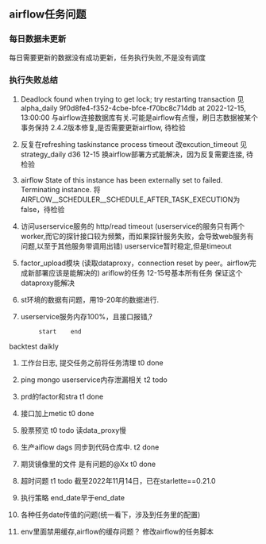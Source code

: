 #

## airflow任务问题

### 每日数据未更新

每日需要更新的数据没有成功更新，任务执行失败,不是没有调度

### 执行失败总结

1. Deadlock found when trying to get lock; try restarting transaction
见alpha_daily  9f0d8fe4-f352-4cbe-bfce-f70bc8c714db at 2022-12-15, 13:00:00  与airflow连接数据库有关.可能是airflow有点慢，刷日志数据被某个事务保持    2.4.2版本修复,是否需要更新airflow, 待检验  

2. 反复在refreshing taskinstance process timeout  改excution_timeout  见strategy_daily d36   12-15     换airflow部署方式能解决，因为反复需要连接, 待检验  

3. airflow  State of this instance has been externally set to failed. Terminating instance.   将AIRFLOW__SCHEDULER__SCHEDULE_AFTER_TASK_EXECUTION为false，待检验  

4. 访问userservice服务的 http/read timeout
(userservice的服务只有两个worker,而它的探针接口较为频繁，而如果探针服务失败，会导致web服务有问题,以至于其他服务带调用出错)    userservice暂时稳定,但是timeout

5. factor_upload模块 (读取dataproxy，connection reset by peer。airflow完成新部署应该是能解决的)
ariflow的任务    12-15号基本所有任务    保证这个dataproxy能解决

6. st环境的数据有问题，用19-20年的数据进行.

7. userservice服务内存100%，且接口报错,?

            start    end

backtest
daikly

1. 工作台日志, 提交任务之前将任务清理           t0   done
2. ping mongo userservice内存泄漏相关        t2         todo  
3. prd的factor和stra t1                         done
4. 接口加上metic                            t0   done
5. 股票预览                      t0                    todo 读data_proxy慢  
6. 生产aiflow dags 同步到代码仓库中.          t2   done
7. 期货镜像里的文件 是有问题的@Xx              t0   done
8. 超时问题                                 t1         todo 截至2022年11月14日，已在starlette==0.21.0

9. 执行策略 end_date早于end_date
10. 各种任务date传值的问题(统一看下，涉及到任务里的配置)
11. env里面禁用缓存,airflow的缓存问题？       修改airflow的任务脚本
